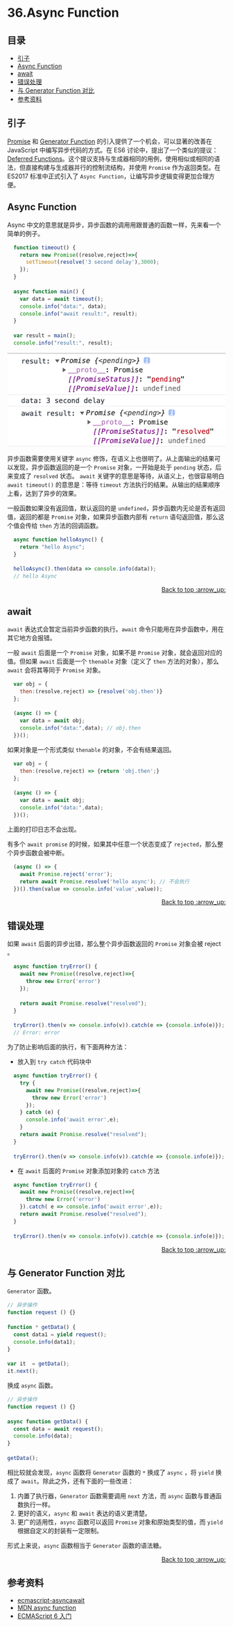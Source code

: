 # 36.Async Function
## <a name="index"></a> 目录
- [引子](#start)
- [Async Function](#async)
- [await](#await)
- [错误处理](#error)
- [与 Generator Function 对比](#compare)
- [参考资料](#reference)


## <a name="start"></a> 引子
[Promise][url-blog-34] 和 [Generator Function][url-blog-35] 的引入提供了一个机会，可以显著的改善在 JavaScript 中编写异步代码的方式。在 ES6 讨论中，提出了一个类似的提议：[Deferred Functions][url-strawman-deferred-functions]。这个提议支持与生成器相同的用例，使用相似或相同的语法，但直接构建与生成器并行的控制流结构，并使用 `Promise` 作为返回类型。在 ES2017 标准中正式引入了 `Async Function`，让编写异步逻辑变得更加合理方便。

## <a name="async"></a> Async Function
Async 中文的意思就是异步，异步函数的调用用跟普通的函数一样，先来看一个简单的例子。
```javascript
  function timeout() {
    return new Promise((resolve,reject)=>{
      setTimeout(resolve('3 second delay'),3000);
    });
  }

  async function main() {
    var data = await timeout();
    console.info("data:", data);
    console.info("await result:", result);
  }

  var result = main();
  console.info("result:", result);
```

![36-async][url-local-async]

异步函数需要使用关键字 `async` 修饰，在语义上也很明了。从上面输出的结果可以发现，异步函数返回的是一个 `Promise` 对象，一开始是处于 `pending` 状态，后来变成了 `resolved` 状态。 `await` 关键字的意思是等待，从语义上，也很容易明白 `await timeout()` 的意思是：等待 `timeout` 方法执行的结果。从输出的结果顺序上看，达到了异步的效果。

一般函数如果没有返回值，默认返回的是 `undefined`，异步函数内无论是否有返回值，返回的都是 `Promise` 对象，如果异步函数内部有 `return` 语句返回值，那么这个值会传给 `then` 方法的回调函数。
```javascript
  async function helloAsync() {
    return "hello Async";
  }

  helloAsync().then(data => console.info(data));
  // hello Async
```


<div align="right"><a href="#index">Back to top :arrow_up:</a></div>

## <a name="await"></a> await
`await` 表达式会暂定当前异步函数的执行。`await` 命令只能用在异步函数中，用在其它地方会报错。

一般 `await` 后面是一个 `Promise` 对象，如果不是 `Promise` 对象，就会返回对应的值。但如果 `await` 后面是一个 `thenable` 对象（定义了 `then` 方法的对象），那么 `await` 会将其等同于 `Promise` 对象。
```javascript
  var obj = {
    then:(resolve,reject) => {resolve('obj.then')}
  };

  (async () => {
    var data = await obj;
    console.info("data:",data); // obj.then
  })();
```
如果对象是一个形式类似 `thenable` 的对象，不会有结果返回。
```javascript
  var obj = {
    then:(resolve,reject) => {return 'obj.then';}
  };

  (async () => {
    var data = await obj;
    console.info("data:",data);
  })();
```
上面的打印日志不会出现。

有多个 `await promise` 的时候，如果其中任意一个状态变成了 `rejected`，那么整个异步函数会被中断。
```javascript
  (async () => {
    await Promise.reject('error');
    return await Promise.resolve('hello async'); // 不会执行
  })().then(value => console.info('value',value));
```

<div align="right"><a href="#index">Back to top :arrow_up:</a></div>

## <a name="error"></a> 错误处理
如果 `await` 后面的异步出错，那么整个异步函数返回的 `Promise` 对象会被 reject 。
```javascript
  async function tryError() {
    await new Promise((resolve,reject)=>{
      throw new Error('error')
    });

    return await Promise.resolve("resolved");
  }

  tryError().then(v => console.info(v)).catch(e => {console.info(e)});
  // Error: error
```
为了防止影响后面的执行，有下面两种方法：
- 放入到 `try catch` 代码块中
```javascript
  async function tryError() {
    try {
      await new Promise((resolve,reject)=>{
        throw new Error('error')
      });
    } catch (e) {
      console.info('await error',e);
    }
    return await Promise.resolve("resolved");
  }

  tryError().then(v => console.info(v)).catch(e => {console.info(e)});
```
- 在 `await` 后面的 `Promise` 对象添加对象的 `catch` 方法
```javascript
  async function tryError() {
    await new Promise((resolve,reject)=>{
      throw new Error('error')
    }).catch( e => console.info('await error',e));
    return await Promise.resolve("resolved");
  }

  tryError().then(v => console.info(v)).catch(e => {console.info(e)});
```

<div align="right"><a href="#index">Back to top :arrow_up:</a></div>

## <a name="compare"></a> 与 Generator Function 对比
`Generator` 函数。
```javascript
// 异步操作
function request () {}

function * getData() {
  const data1 = yield request();
  console.info(data1);
}

var it  = getData();
it.next();
```
换成 `async` 函数。
```javascript
// 异步操作
function request () {}

async function getData() {
  const data = await request();
  console.info(data);
}

getData();
```
相比较就会发现，`async` 函数将 `Generator` 函数的 `*` 换成了 `async` ，将 `yield` 换成了 `await`。除此之外，还有下面的一些改进：
1. 内置了执行器，`Generator` 函数需要调用 `next` 方法，而 `async` 函数与普通函数执行一样。
2. 更好的语义，`async` 和 `await` 表达的语义更清楚。
3. 更广的适用性，`async` 函数可以返回 `Promise` 对象和原始类型的值，而 `yield` 根据自定义的封装有一定限制。

形式上来说，`async` 函数相当于 `Generator` 函数的语法糖。

<div align="right"><a href="#index">Back to top :arrow_up:</a></div>


## <a name="reference"></a> 参考资料
- [ecmascript-asyncawait][url-ecmascript-asyncawait]
- [MDN async function][url-mdn-async]
- [ECMAScript 6 入门][url-ruanyifeng-promises]

[url-base]:https://xxholic.github.io/blog/draft

[url-ecmascript-asyncawait]:https://github.com/tc39/ecmascript-asyncawait
[url-mdn-async]:https://developer.mozilla.org/en-US/docs/Web/JavaScript/Reference/Statements/async_function
[url-ruanyifeng-promises]:http://es6.ruanyifeng.com/#docs/promise

[url-blog-34]:https://github.com/XXHolic/blog/issues/34
[url-blog-35]:https://github.com/XXHolic/blog/issues/35
[url-strawman-deferred-functions]:http://wiki.ecmascript.org/doku.php?id=strawman:deferred_functions

[url-local-async]:./images/36/async.png


